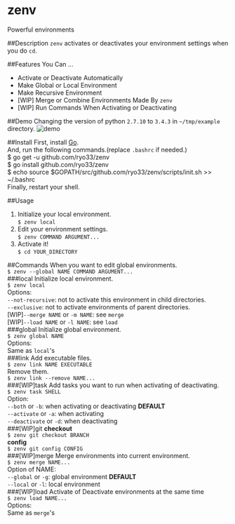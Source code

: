 zenv
====
Powerful environments

##Description
`zenv` activates or deactivates your environment settings when you do `cd`.

##Features
You Can ...
* Activate or Deactivate Automatically
* Make Global or Local Environment
* Make Recursive Environment
* [WIP] Merge or Combine Environments Made By `zenv`
* [WIP] Run Commands When Activating or Deactivating

##Demo
Changing the version of python `2.7.10` to `3.4.3` in `~/tmp/example` directory.
![demo](https://cloud.githubusercontent.com/assets/8780513/9543051/946a5990-4db0-11e5-9c29-bdf4cb82333e.png)

##Install
First, install [Go](https://golang.org/doc/install).  
And, run the following commands.(replace `.bashrc` if needed.)  
    $ go get -u github.com/ryo33/zenv  
    $ go install github.com/ryo33/zenv  
    $ echo source \$GOPATH/src/github.com/ryo33/zenv/scripts/init.sh >> ~/.bashrc  
Finally, restart your shell.

##Usage
1. Initialize your local environment.  
`$ zenv local`  
2. Edit your environment settings.  
`$ zenv COMMAND ARGUMENT...`
3. Activate it!  
`$ cd YOUR_DIRECTORY`  

##Commands
When you want to edit global environments.  
`$ zenv --global NAME COMMAND ARGUMENT...`  
###local
Initialize local environment.  
`$ zenv local`  
Options:  
`--not-recursive`: not to activate this environment in child directories.  
`--exclusive`: not to activate environments of parent directories.  
[WIP]`--merge NAME` or `-m NAME`: see `merge`  
[WIP]`--load NAME` or `-l NAME`: see `load`  
###global
Initialize global environment.  
`$ zenv global NAME`  
Options:  
Same as `local`'s  
###link
Add executable files.  
`$ zenv link NAME EXECUTABLE`  
Remove them.  
`$ zenv link --remove NAME...`  
###[WIP]task
Add tasks you want to run when activating of deactivating.  
`$ zenv task SHELL`  
Option:  
`--both` or `-b`: when activating or deactivating **DEFAULT**  
`--activate` or `-a`: when activating  
`--deactivate` or `-d`: when deactivating  
###[WIP]git
**checkout**  
`$ zenv git checkout BRANCH`  
**config**  
`$ zenv git config CONFIG`  
###[WIP]merge
Merge environments into current environment.  
`$ zenv merge NAME...`  
Option of NAME:  
`--global` or `-g`: global environment **DEFAULT**  
`--local` or `-l`: local environment  
###[WIP]load
Activate of Deactivate environments at the same time  
`$ zenv load NAME...`  
Options:  
Same as `merge`'s  
